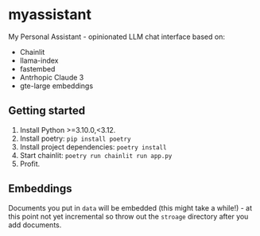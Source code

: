 # myassistant
My Personal Assistant - opinionated LLM chat interface based on:

* Chainlit
* llama-index
* fastembed
* Antrhopic Claude 3
* gte-large embeddings

## Getting started
1. Install Python >=3.10.0,<3.12.
2. Install poetry: `pip install poetry`
3. Install project dependencies: `poetry install`
4. Start chainlit: `poetry run chainlit run app.py`
5. Profit.

## Embeddings
Documents you put in `data` will be embedded (this might take a while!) - at this point not yet incremental so throw out the `stroage` directory after you add documents.
